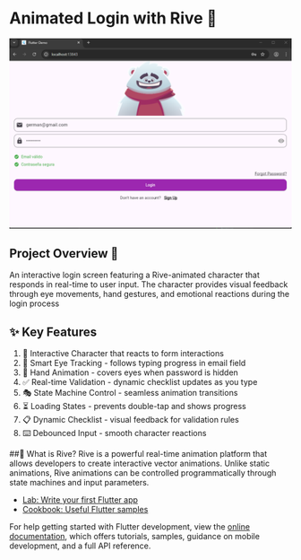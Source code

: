# Animated Login with Rive 🐻

![](https://github.com/ger04tech/login_animation/blob/main/CAPTURA%20LOGIN.png)

## Project Overview 🧐
An interactive login screen featuring a Rive-animated character that responds in real-time to user input. The character provides visual feedback through eye movements, hand gestures, and emotional reactions during the login process

## ✨ Key Features
1. 🐻 Interactive Character that reacts to form interactions
2. 👀 Smart Eye Tracking - follows typing progress in email field
3. 🙈 Hand Animation - covers eyes when password is hidden
4. ✅ Real-time Validation - dynamic checklist updates as you type
5. 🎭 State Machine Control - seamless animation transitions
6. ⏳ Loading States - prevents double-tap and shows progress
7. 📋 Dynamic Checklist - visual feedback for validation rules
8. ⌨️ Debounced Input - smooth character reactions

##🤔 What is Rive?
Rive is a powerful real-time animation platform that allows developers to create interactive vector animations. Unlike static animations, Rive animations can be controlled programmatically through state machines and input parameters.

- [Lab: Write your first Flutter app](https://docs.flutter.dev/get-started/codelab)
- [Cookbook: Useful Flutter samples](https://docs.flutter.dev/cookbook)

For help getting started with Flutter development, view the
[online documentation](https://docs.flutter.dev/), which offers tutorials,
samples, guidance on mobile development, and a full API reference.
